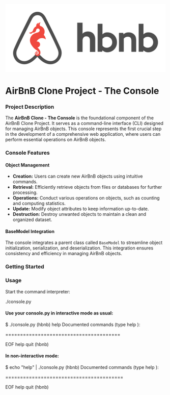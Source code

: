 ![Sample Image](/images/hbnb_photo.png)
# AirBnB Clone Project - The Console

### Project Description

The **AirBnB Clone - The Console** is the foundational component of the AirBnB Clone Project. It serves as a command-line interface (CLI) designed for managing AirBnB objects. This console represents the first crucial step in the development of a comprehensive web application, where users can perform essential operations on AirBnB objects.

### Console Features

#### Object Management

- **Creation:** Users can create new AirBnB objects using intuitive commands.
- **Retrieval:** Efficiently retrieve objects from files or databases for further processing.
- **Operations:** Conduct various operations on objects, such as counting and computing statistics.
- **Update:** Modify object attributes to keep information up-to-date.
- **Destruction:** Destroy unwanted objects to maintain a clean and organized dataset.

#### BaseModel Integration

The console integrates a parent class called `BaseModel` to streamline object initialization, serialization, and deserialization. This integration ensures consistency and efficiency in managing AirBnB objects.

### Getting Started

### Usage

Start the command interpreter:

./console.py

#### Use your console.py in interactive mode as usual:

$ ./console.py
(hbnb) help
Documented commands (type help <topic>):

=======================================

EOF  help  quit
(hbnb)


#### In non-interactive mode:

$ echo "help" | ./console.py
(hbnb)
Documented commands (type help <topic>):

========================================

EOF  help  quit
(hbnb)

